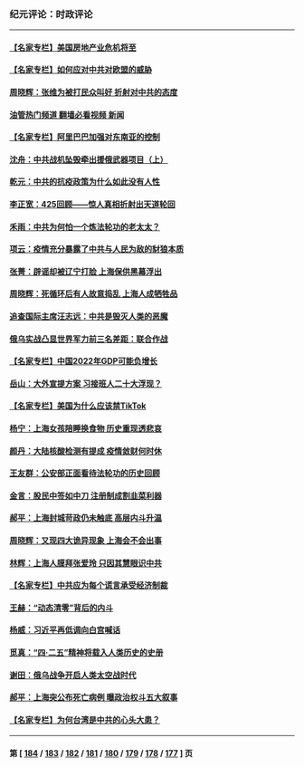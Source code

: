 ### 纪元评论：时政评论
---
#### [【名家专栏】美国房地产业危机将至](../../pages/nsc1025/n13720263.md?04260330) 
#### [【名家专栏】如何应对中共对欧盟的威胁](../../pages/nsc1025/n13719250.md?04260330) 
#### [周晓辉：张维为被打民众叫好 折射对中共的态度](../../pages/nsc1025/n13720432.md?04260330) 
#### [油管热门频道 翻墙必看视频 新闻](ok?04260330)
#### [【名家专栏】阿里巴巴加强对东南亚的控制](../../pages/nsc1025/n13720244.md?04260330) 
#### [沈舟：中共战机坠毁牵出援俄武器项目（上）](../../pages/nsc1025/n13719840.md?04260330) 
#### [乾元：中共的抗疫政策为什么如此没有人性](../../pages/nsc1025/n13719950.md?04260330) 
#### [李正宽：425回顾——惊人真相折射出天道轮回](../../pages/nsc1025/n13719646.md?04260330) 
#### [禾雨：中共为何怕一个炼法轮功的老太太？](../../pages/nsc1025/n13719667.md?04260330) 
#### [项云：疫情充分暴露了中共与人民为敌的豺狼本质](../../pages/nsc1025/n13719644.md?04260330) 
#### [张菁：辟谣却被辽宁打脸 上海保供黑幕浮出](../../pages/nsc1025/n13719500.md?04260330) 
#### [周晓辉：死循环后有人故意捣乱 上海人成牺牲品](../../pages/nsc1025/n13719520.md?04260330) 
#### [追查国际主席汪志远：中共是毁灭人类的恶魔](../../pages/nsc1025/n13719528.md?04260330) 
#### [俄乌实战凸显世界军力前三名差距：联合作战](../../pages/nsc1025/n13718760.md?04260330) 
#### [【名家专栏】中国2022年GDP可能负增长](../../pages/nsc1025/n13718525.md?04260330) 
#### [岳山：大外宣提方案 习接班人二十大浮现？](../../pages/nsc1025/n13718580.md?04260330) 
#### [【名家专栏】美国为什么应该禁TikTok](../../pages/nsc1025/n13718106.md?04260330) 
#### [杨宁：上海女孩陪睡换食物 历史重现透悲哀](../../pages/nsc1025/n13718632.md?04260330) 
#### [颜丹：大陆核酸检测有提成 疫情敛财何时休](../../pages/nsc1025/n13718616.md?04260330) 
#### [王友群：公安部正面看待法轮功的历史回顾](../../pages/nsc1025/n13718065.md?04260330) 
#### [金言：股民中签如中刀 注册制成割韭菜利器](../../pages/nsc1025/n13718103.md?04260330) 
#### [郝平：上海封城苛政仍未触底 高层内斗升温](../../pages/nsc1025/n13718046.md?04260330) 
#### [周晓辉：又现四大诡异现象 上海会不会出事](../../pages/nsc1025/n13717880.md?04260330) 
#### [林辉：上海人膜拜张爱玲 只因其慧眼识中共](../../pages/nsc1025/n13717859.md?04260330) 
#### [【名家专栏】中共应为每个谎言承受经济制裁](../../pages/nsc1025/n13717785.md?04260330) 
#### [王赫：“动态清零”背后的内斗](../../pages/nsc1025/n13717683.md?04260330) 
#### [杨威：习近平再低调向白宫喊话](../../pages/nsc1025/n13717195.md?04260330) 
#### [觅真：“四·二五”精神将载入人类历史的史册](../../pages/nsc1025/n13717207.md?04260330) 
#### [谢田：俄乌战争开启人类太空战时代](../../pages/nsc1025/n13717187.md?04260330) 
#### [郝平：上海突公布死亡病例 曝政治权斗五大叙事](../../pages/nsc1025/n13717131.md?04260330) 
#### [【名家专栏】为何台湾是中共的心头大患？](../../pages/nsc1025/n13716917.md?04260330) 

---
#### 第 [ [184](./184.md?04260330) / [183](./183.md?04260330) / [182](./182.md?04260330) / [181](./181.md?04260330) / [180](./180.md?04260330) / [179](./179.md?04260330) / [178](./178.md?04260330) / [177](./177.md?04260330) ] 页
